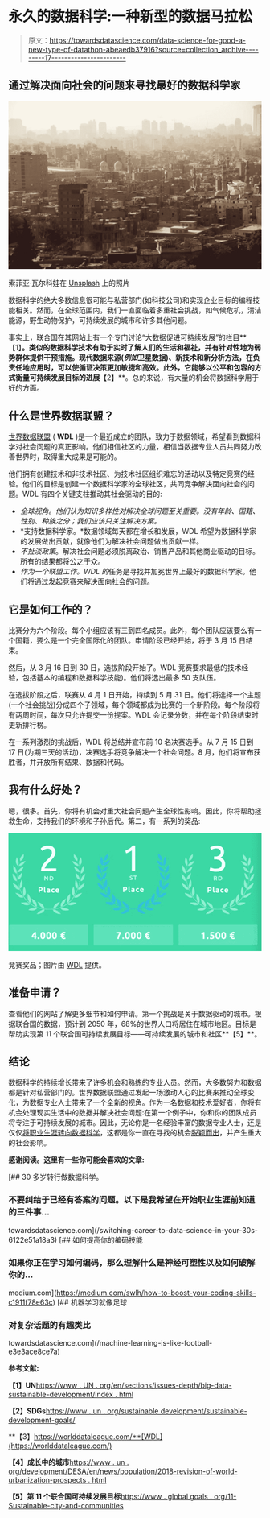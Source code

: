 # 永久的数据科学:一种新型的数据马拉松

> 原文：<https://towardsdatascience.com/data-science-for-good-a-new-type-of-datathon-abeaedb37916?source=collection_archive---------17----------------------->

## 通过解决面向社会的问题来寻找最好的数据科学家

![](img/edf0a7b3ed6862b30923f34c04812118.png)

索菲亚·瓦尔科娃在 [Unsplash](https://unsplash.com/s/photos/buildings?utm_source=unsplash&utm_medium=referral&utm_content=creditCopyText) 上的照片

数据科学的绝大多数信息很可能与私营部门(如科技公司)和实现企业目标的编程技能相关。然而，在全球范围内，我们一直面临着多重社会挑战，如气候危机，清洁能源，野生动物保护，可持续发展的城市和许多其他问题。

事实上，联合国在其网站上有一个专门讨论“大数据促进可持续发展”的栏目**【1】**。类似的数据科学技术有助于实时了解人们的生活和福祉，并有针对性地为弱势群体提供干预措施。现代数据来源(*例如*卫星数据)、新技术和新分析方法，在负责任地应用时，可以使循证决策更加敏捷和高效。此外，它能够以公平和包容的方式衡量可持续发展目标的进展**【2】**。总的来说，有大量的机会将数据科学用于好的方面。

## **什么是世界数据联盟？**

[世界数据联盟](https://worlddataleague.com/) ( **WDL** )是一个最近成立的团队，致力于数据领域，希望看到数据科学对社会问题的真正影响。他们相信社区的力量，相信当数据专业人员共同努力改善世界时，取得重大成果是可能的。

他们拥有创建技术和非技术社区、为技术社区组织难忘的活动以及特定竞赛的经验。他们的目标是创建一个数据科学家的全球社区，共同竞争解决面向社会的问题。WDL 有四个关键支柱推动其社会驱动的目的:

*   *全球视角。他们认为知识多样性对解决全球问题至关重要。没有年龄、国籍、性别、种族之分；我们应该只关注解决方案。*
*   *支持数据科学家。*数据领域每天都在增长和发展，WDL 希望为数据科学家的发展做出贡献，就像他们为解决社会问题做出贡献一样。
*   *不扯淡政策*。解决社会问题必须脱离政治、销售产品和其他商业驱动的目标。所有的结果都将公之于众。
*   *作为一个联盟工作。WDL 的*任务是寻找并加冕世界上最好的数据科学家。他们将通过发起竞赛来解决面向社会的问题。

## **它是如何工作的？**

比赛分为六个阶段。每个小组应该有三到四名成员。此外，每个团队应该要么有一个国籍，要么是一个完全国际化的团队。申请阶段已经开始，将于 3 月 15 日结束。

然后，从 3 月 16 日到 30 日，选拔阶段开始了。WDL 竞赛要求最低的技术经验，包括基本的编程和数据科学技能)。他们将选出最多 50 支队伍。

在选拔阶段之后，联赛从 4 月 1 日开始，持续到 5 月 31 日。他们将选择一个主题(一个社会挑战)分成四个子领域，每个领域都成为比赛的一个新阶段。每个阶段将有两周时间，每次只允许提交一份提案。WDL 会记录分数，并在每个阶段结束时更新排行榜。

在一系列激烈的挑战后，WDL 将总结并宣布前 10 名决赛选手。从 7 月 15 日到 17 日(为期三天的活动)，决赛选手将竞争解决一个社会问题。8 月，他们将宣布获胜者，并开放所有结果、数据和代码。

## **我有什么好处？**

嗯，很多。首先，你将有机会对重大社会问题产生全球性影响。因此，你将帮助拯救生命，支持我们的环境和子孙后代。第二，有一系列的奖品:

![](img/3a0fdd100e89e6c97ca924f7bf2d8bba.png)

竞赛奖品；图片由 [WDL](https://worlddataleague.com/) 提供。

## **准备申请？**

查看他们的网站了解更多细节和如何申请。第一个挑战是关于数据驱动的城市。根据联合国的数据，预计到 2050 年，68%的世界人口将居住在城市地区。目标是帮助实现第 11 个联合国可持续发展目标——可持续发展的城市和社区**【5】**。

## **结论**

数据科学的持续增长带来了许多机会和熟练的专业人员。然而，大多数努力和数据都是针对私营部门的。世界数据联盟通过发起一场激动人心的比赛来推动全球变化，为数据专业人士带来了一个全新的视角。作为一名数据和技术爱好者，你将有机会处理现实生活中的数据并解决社会问题:在第一个例子中，你和你的团队成员将专注于可持续发展的城市。因此，无论你是一名经验丰富的数据专业人士，还是仅仅[将职业生涯转向数据科学](/switching-career-to-data-science-in-your-30s-6122e51a18a3)，这都是你一直在寻找的机会[脱颖而出](/what-makes-a-data-scientist-stand-out-e8822f466d4c)，并产生重大的社会影响。

**感谢阅读。这里有一些你可能会喜欢的文章:**

[](/switching-career-to-data-science-in-your-30s-6122e51a18a3) [## 30 多岁转行做数据科学。

### 不要纠结于已经有答案的问题。以下是我希望在开始职业生涯前知道的三件事…

towardsdatascience.com](/switching-career-to-data-science-in-your-30s-6122e51a18a3) [](https://medium.com/swlh/how-to-boost-your-coding-skills-c1911f78e63c) [## 如何提高你的编码技能

### 如果你正在学习如何编码，那么理解什么是神经可塑性以及如何破解你的…

medium.com](https://medium.com/swlh/how-to-boost-your-coding-skills-c1911f78e63c) [](/machine-learning-is-like-football-e3e3ace8ce7a) [## 机器学习就像足球

### 对复杂话题的有趣类比

towardsdatascience.com](/machine-learning-is-like-football-e3e3ace8ce7a) 

**参考文献:**

**【1】UN**[https://www . UN . org/en/sections/issues-depth/big-data-sustainable-development/index . html](https://www.un.org/en/sections/issues-depth/big-data-sustainable-development/index.html)

**【2】SDGs**[https://www . un . org/sustainable development/sustainable-development-goals/](https://www.un.org/sustainabledevelopment/sustainable-development-goals/)

**【3】https://worlddataleague.com/**[WDL](https://worlddataleague.com/)

**【4】成长中的城市**[https://www . un . org/development/DESA/en/news/population/2018-revision-of-world-urbanization-prospects . html](https://www.un.org/development/desa/en/news/population/2018-revision-of-world-urbanization-prospects.html)

**【5】第 11 个联合国可持续发展目标**[https://www . global goals . org/11-Sustainable-city-and-communities](https://www.globalgoals.org/11-sustainable-cities-and-communities)